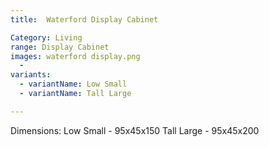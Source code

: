 ```yaml
---
title:  Waterford Display Cabinet

Category: Living
range: Display Cabinet
images: waterford display.png
  - 
variants:
  - variantName: Low Small
  - variantName: Tall Large

---
```


Dimensions:
Low Small - 95x45x150
Tall Large - 95x45x200